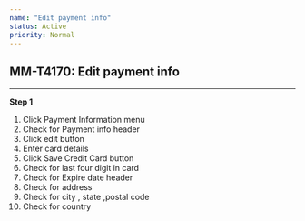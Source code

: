 ```yaml
---
name: "Edit payment info"
status: Active
priority: Normal
---
```


## MM-T4170: Edit payment info

---

**Step 1**

1. Click Payment Information menu
2. Check for Payment info header
3. Click edit button
4. Enter card details
5. Click Save Credit Card button
6. Check for last four digit in card
7. Check for Expire date header
8. Check for address
9. Check for city , state ,postal code
10. Check for country
